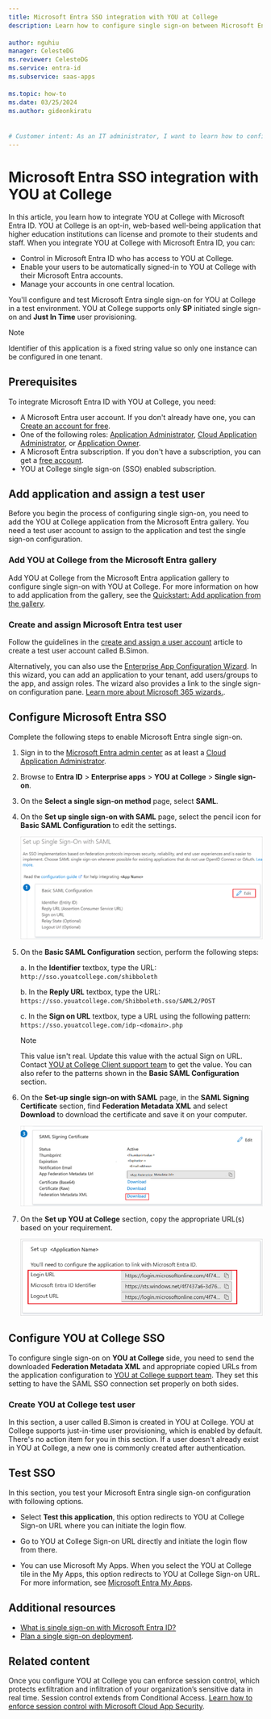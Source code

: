 ```yaml
---
title: Microsoft Entra SSO integration with YOU at College
description: Learn how to configure single sign-on between Microsoft Entra ID and YOU at College.

author: nguhiu
manager: CelesteDG
ms.reviewer: CelesteDG
ms.service: entra-id
ms.subservice: saas-apps

ms.topic: how-to
ms.date: 03/25/2024
ms.author: gideonkiratu


# Customer intent: As an IT administrator, I want to learn how to configure single sign-on between Microsoft Entra ID and YOU at College so that I can control who has access to YOU at College, enable automatic sign-in with Microsoft Entra accounts, and manage my accounts in one central location.
---
```


# Microsoft Entra SSO integration with YOU at College

In this article, you learn how to integrate YOU at College with Microsoft Entra ID. YOU at College is an opt-in, web-based well-being application that higher education institutions can license and promote to their students and staff. When you integrate YOU at College with Microsoft Entra ID, you can:

* Control in Microsoft Entra ID who has access to YOU at College.
* Enable your users to be automatically signed-in to YOU at College with their Microsoft Entra accounts.
* Manage your accounts in one central location.

You'll configure and test Microsoft Entra single sign-on for YOU at College in a test environment. YOU at College supports only **SP** initiated single sign-on and **Just In Time** user provisioning.

> [!NOTE]
> Identifier of this application is a fixed string value so only one instance can be configured in one tenant.

## Prerequisites

To integrate Microsoft Entra ID with YOU at College, you need:

* A Microsoft Entra user account. If you don't already have one, you can [Create an account for free](https://azure.microsoft.com/free/?WT.mc_id=A261C142F).
* One of the following roles: [Application Administrator](/entra/identity/role-based-access-control/permissions-reference#application-administrator), [Cloud Application Administrator](/entra/identity/role-based-access-control/permissions-reference#cloud-application-administrator), or [Application Owner](/entra/fundamentals/users-default-permissions#owned-enterprise-applications).
* A Microsoft Entra subscription. If you don't have a subscription, you can get a [free account](https://azure.microsoft.com/free/).
* YOU at College single sign-on (SSO) enabled subscription.

## Add application and assign a test user

Before you begin the process of configuring single sign-on, you need to add the YOU at College application from the Microsoft Entra gallery. You need a test user account to assign to the application and test the single sign-on configuration.

<a name='add-you-at-college-from-the-azure-ad-gallery'></a>

### Add YOU at College from the Microsoft Entra gallery

Add YOU at College from the Microsoft Entra application gallery to configure single sign-on with YOU at College. For more information on how to add application from the gallery, see the [Quickstart: Add application from the gallery](~/identity/enterprise-apps/add-application-portal.md).

<a name='create-and-assign-azure-ad-test-user'></a>

### Create and assign Microsoft Entra test user

Follow the guidelines in the [create and assign a user account](~/identity/enterprise-apps/add-application-portal-assign-users.md) article to create a test user account called B.Simon.

Alternatively, you can also use the [Enterprise App Configuration Wizard](https://portal.office.com/AdminPortal/home?Q=Docs#/azureadappintegration). In this wizard, you can add an application to your tenant, add users/groups to the app, and assign roles. The wizard also provides a link to the single sign-on configuration pane. [Learn more about Microsoft 365 wizards.](/microsoft-365/admin/misc/azure-ad-setup-guides). 

<a name='configure-azure-ad-sso'></a>

## Configure Microsoft Entra SSO

Complete the following steps to enable Microsoft Entra single sign-on.

1. Sign in to the [Microsoft Entra admin center](https://entra.microsoft.com) as at least a [Cloud Application Administrator](~/identity/role-based-access-control/permissions-reference.md#cloud-application-administrator).
1. Browse to **Entra ID** > **Enterprise apps** > **YOU at College** > **Single sign-on**.
1. On the **Select a single sign-on method** page, select **SAML**.
1. On the **Set up single sign-on with SAML** page, select the pencil icon for **Basic SAML Configuration** to edit the settings.

   ![Screenshot shows how to edit Basic SAML Configuration.](common/edit-urls.png "Basic Configuration")

1. On the **Basic SAML Configuration** section, perform the following steps:

    a. In the **Identifier** textbox, type the URL:
    `http://sso.youatcollege.com/shibboleth`

    b. In the **Reply URL** textbox, type the URL:
    `https://sso.youatcollege.com/Shibboleth.sso/SAML2/POST`

    c. In the **Sign on URL** textbox, type a URL using the following pattern:
    `https://sso.youatcollege.com/idp-<domain>.php`

    > [!NOTE]
    > This value isn't real. Update this value with the actual Sign on URL. Contact [YOU at College Client support team](mailto:technology@gritdigitalhealth.com) to get the value. You can also refer to the patterns shown in the **Basic SAML Configuration** section.

1. On the **Set-up single sign-on with SAML** page, in the **SAML Signing Certificate** section,  find **Federation Metadata XML** and select **Download** to download the certificate and save it on your computer.

    ![Screenshot shows the Certificate download link.](common/metadataxml.png "Certificate")

1. On the **Set up YOU at College** section, copy the appropriate URL(s) based on your requirement.

	![Screenshot shows to copy configuration appropriate URL.](common/copy-configuration-urls.png "Metadata")

## Configure YOU at College SSO

To configure single sign-on on **YOU at College** side, you need to send the downloaded **Federation Metadata XML** and appropriate copied URLs from the application configuration to [YOU at College support team](mailto:technology@gritdigitalhealth.com). They set this setting to have the SAML SSO connection set properly on both sides.

### Create YOU at College test user

In this section, a user called B.Simon is created in YOU at College. YOU at College supports just-in-time user provisioning, which is enabled by default. There's no action item for you in this section. If a user doesn't already exist in YOU at College, a new one is commonly created after authentication.

## Test SSO 

In this section, you test your Microsoft Entra single sign-on configuration with following options. 

* Select **Test this application**, this option redirects to YOU at College Sign-on URL where you can initiate the login flow. 

* Go to YOU at College Sign-on URL directly and initiate the login flow from there.

* You can use Microsoft My Apps. When you select the YOU at College tile in the My Apps, this option redirects to YOU at College Sign-on URL. For more information, see [Microsoft Entra My Apps](/azure/active-directory/manage-apps/end-user-experiences#azure-ad-my-apps).

## Additional resources

* [What is single sign-on with Microsoft Entra ID?](~/identity/enterprise-apps/what-is-single-sign-on.md)
* [Plan a single sign-on deployment](~/identity/enterprise-apps/plan-sso-deployment.md).

## Related content

Once you configure YOU at College you can enforce session control, which protects exfiltration and infiltration of your organization’s sensitive data in real time. Session control extends from Conditional Access. [Learn how to enforce session control with Microsoft Cloud App Security](/cloud-app-security/proxy-deployment-aad).
